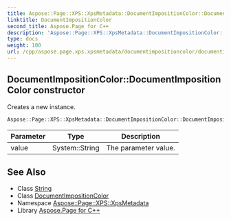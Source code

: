 ```yaml
---
title: Aspose::Page::XPS::XpsMetadata::DocumentImpositionColor::DocumentImpositionColor constructor
linktitle: DocumentImpositionColor
second_title: Aspose.Page for C++
description: 'Aspose::Page::XPS::XpsMetadata::DocumentImpositionColor::DocumentImpositionColor constructor. Creates a new instance in C++.'
type: docs
weight: 100
url: /cpp/aspose.page.xps.xpsmetadata/documentimpositioncolor/documentimpositioncolor/
---
```

## DocumentImpositionColor::DocumentImpositionColor constructor


Creates a new instance.

```cpp
Aspose::Page::XPS::XpsMetadata::DocumentImpositionColor::DocumentImpositionColor(System::String value)
```


| Parameter | Type | Description |
| --- | --- | --- |
| value | System::String | The parameter value. |

## See Also

* Class [String](../../../system/string/)
* Class [DocumentImpositionColor](../)
* Namespace [Aspose::Page::XPS::XpsMetadata](../../)
* Library [Aspose.Page for C++](../../../)
